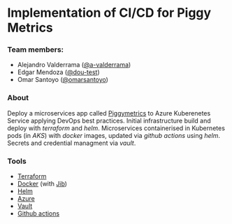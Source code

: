 # Implementation of CI/CD for Piggy Metrics

### Team members:

- Alejandro Valderrama ([@a-valderrama](https://github.com/a-valderrama))
- Edgar Mendoza ([@dou-test](https://github.com/dou-test))
- Omar Santoyo ([@omarsantoyo](https://github.com/Omarsantoyo))

### About

Deploy a microservices app called [Piggymetrics](https://github.com/sqshq/piggymetrics) to Azure Kuberenetes Service applying DevOps best practices. Initial infrastructure build and deploy with *terraform* and *helm*. Microservices containerised in Kubernetes pods (in *AKS*) with *docker* images, updated via *github actions* using *helm*. Secrets and credential managment via *vault*.

### Tools

- [Terraform](https://www.terraform.io)
- [Docker](https://www.docker.com) (with [Jib](https://github.com/GoogleContainerTools/jib))
- [Helm](https://helm.sh)
- [Azure](https://azure.microsoft.com/es-mx/)
- [Vault](https://www.vaultproject.io)
- [Github actions](https://github.com/features/actions)



### 
